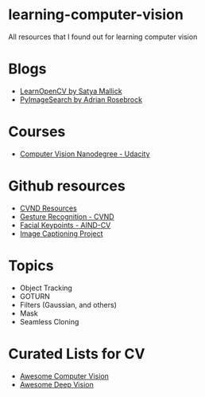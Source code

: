 # learning-computer-vision
All resources that I found out for learning computer vision

# Blogs
- [LearnOpenCV by Satya Mallick](https://github.com/spmallick/learnopencv)
- [PyImageSearch by Adrian Rosebrock](https://pyimagesearch.com)

# Courses
- [Computer Vision Nanodegree - Udacity](https://www.udacity.com/course/computer-vision-nanodegree--nd891)

# Github resources
- [CVND Resources](https://github.com/udacity/CVND_Exercises)
- [Gesture Recognition - CVND](https://github.com/udacity/CVND---Gesture-Recognition)
- [Facial Keypoints - AIND-CV](https://github.com/udacity/AIND-CV-FacialKeypoints)
- [Image Captioning Project](https://github.com/udacity/CVND---Image-Captioning-Project)

# Topics
- Object Tracking
- GOTURN
- Filters (Gaussian, and others)
- Mask
- Seamless Cloning

# Curated Lists for CV
- [Awesome Computer Vision](https://github.com/jbhuang0604/awesome-computer-vision)
- [Awesome Deep Vision](https://github.com/kjw0612/awesome-deep-vision)
